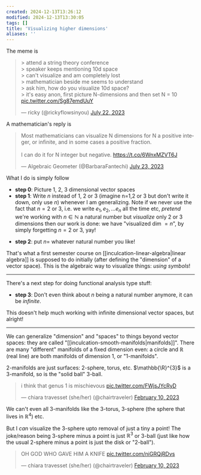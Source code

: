```yaml
---
created: 2024-12-13T13:26:12
modified: 2024-12-13T13:30:05
tags: []
title: 'Visualizing higher dimensions'
aliases: '' 
---
```


The meme is

<blockquote class="twitter-tweet"><p lang="en" dir="ltr">&gt; attend a string theory conference<br>&gt; speaker keeps mentioning 10d space<br>&gt; can&#39;t visualize and am completely lost<br>&gt; mathematician beside me seems to understand<br>&gt; ask him, how do you visualize 10d space?<br>&gt; it&#39;s easy anon, first picture N-dimensions and then set N = 10 <a href="https://t.co/Sg87emdUuY">pic.twitter.com/Sg87emdUuY</a></p>&mdash; ricky (@rickyflowsinyou) <a href="https://twitter.com/rickyflowsinyou/status/1682796616502345728?ref_src=twsrc%5Etfw">July 22, 2023</a></blockquote> <script async src="https://platform.twitter.com/widgets.js" charset="utf-8"></script>

A mathematician's reply is

<blockquote class="twitter-tweet"><p lang="en" dir="ltr">Most mathematicians can visualize N dimensions for N a positive integer, or infinite, and in some cases a positive fraction.<br><br>I can do it for N integer but negative. <a href="https://t.co/6WnxMZVT6J">https://t.co/6WnxMZVT6J</a></p>&mdash; Algebraic Geometer (@BarbaraFantechi) <a href="https://twitter.com/BarbaraFantechi/status/1683117964239818752?ref_src=twsrc%5Etfw">July 23, 2023</a></blockquote> <script async src="https://platform.twitter.com/widgets.js" charset="utf-8"></script>


What I do is simply follow

* **step 0**: Picture 1, 2, 3 dimensional vector spaces
* **step 1**: Write $n$ instead of 1, 2 or 3 (imagine n=1,2 or 3 but don't write it down, only use *n*) whenever I am generalizing. Note if we never use the fact that $n = 2$ or $3$, i.e. we write ${e_{1}, e_{2},...e_{n}}$ all the time etc, *pretend* we're working with $n\in \mathbb{N}$ a natural number but *visualize* only 2 or 3 dimensions then our work is done: we have "visualized dim $= n$", by simply forgetting $n=2$ or $3$, yay!
- **step 2**: put $n=$ whatever natural number you like!

That's what a first semester course on [[inculcation-linear-algebra|linear algebra]] is supposed to do initially (after defining the "dimension" of a vector space). This is the algebraic way to visualize things: *using symbols*!

---
  
There's a next step for doing functional analysis type stuff:

* **step 3**: Don't even think about *n* being a natural number anymore, it can be *infinite*.

This doesn't help much working with infinite dimensional vector spaces, but alright!

---

We can generalize "dimension" and "spaces" to things beyond vector spaces: they are called "[[inculcation-smooth-manifolds|manifolds]]". There are many "different" manifolds of a fixed dimension even: a circle and $\mathbb{R}$ (real line) are both manifolds of dimension 1, or "1-manifolds".

2-manifolds are just surfaces: 2-sphere, torus, etc. $\mathbb{\R}^{3}$ is a 3-manifold, so is the "solid ball" 3-ball.

<blockquote class="twitter-tweet" data-media-max-width="560"><p lang="en" dir="ltr">i think that genus 1 is mischievous <a href="https://t.co/FWjsJYcRyD">pic.twitter.com/FWjsJYcRyD</a></p>&mdash; chiara travesset (she/her) (@chairtraveler) <a href="https://twitter.com/chairtraveler/status/1623880698728677376?ref_src=twsrc%5Etfw">February 10, 2023</a></blockquote> <script async src="https://platform.twitter.com/widgets.js" charset="utf-8"></script>

We can't even all 3-manifolds like the 3-torus, 3-sphere (the sphere that lives in $\mathbb{R}^4$) etc.

But I *can* visualize the 3-sphere upto removal of just a tiny a point! The joke/reason being 3-sphere minus a point is just $\mathbb{R}^{3}$ or 3-ball (just like how the usual 2-sphere minus a point is just the disk or "2-ball").

<blockquote class="twitter-tweet" data-conversation="none"><p lang="en" dir="ltr">OH GOD WHO GAVE HIM A KNIFE <a href="https://t.co/niGRQjRDvs">pic.twitter.com/niGRQjRDvs</a></p>&mdash; chiara travesset (she/her) (@chairtraveler) <a href="https://twitter.com/chairtraveler/status/1624052357439934464?ref_src=twsrc%5Etfw">February 10, 2023</a></blockquote> <script async src="https://platform.twitter.com/widgets.js" charset="utf-8"></script>